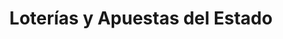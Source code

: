 ---
title: "Loterías y Apuestas del Estado"
url: /amurrio/loterias-y-apuestas-del-estado/
shop: Lotterie
---